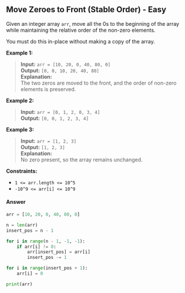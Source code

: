 ## Move Zeroes to Front (Stable Order) - Easy

Given an integer array `arr`, move all the 0s to the beginning of the array while maintaining the relative order of the non-zero elements.

You must do this in-place without making a copy of the array.

**Example 1:**

> **Input:** `arr = [10, 20, 0, 40, 80, 0]`  
> **Output:** `[0, 0, 10, 20, 40, 80]`  
> **Explanation:**  
> The two zeros are moved to the front, and the order of non-zero elements is preserved.

**Example 2:**

> **Input:** `arr = [0, 1, 2, 0, 3, 4]`  
> **Output:** `[0, 0, 1, 2, 3, 4]`

**Example 3:**

> **Input:** `arr = [1, 2, 3]`  
> **Output:** `[1, 2, 3]`  
> **Explanation:**  
> No zero present, so the array remains unchanged.

**Constraints:**

- `1 <= arr.length <= 10^5`
- `-10^9 <= arr[i] <= 10^9`


#### Answer
```Python
arr = [10, 20, 0, 40, 80, 0]

n = len(arr)
insert_pos = n - 1

for i in range(n - 1, -1, -1):
    if arr[i] != 0:
        arr[insert_pos] = arr[i]
        insert_pos -= 1

for i in range(insert_pos + 1):
    arr[i] = 0

print(arr)
```